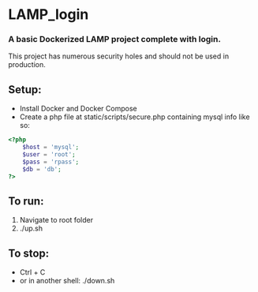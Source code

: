 # LAMP_login #
### A basic Dockerized LAMP project complete with login. ###
This project has numerous security holes and should not be used in production.

## Setup: ##
* Install Docker and Docker Compose
* Create a php file at static/scripts/secure.php containing mysql info like so:
```php
<?php
    $host = 'mysql';
    $user = 'root';
    $pass = 'rpass';
    $db = 'db';
?>
```

## To run: ##
1. Navigate to root folder
2. ./up.sh

## To stop: ##
* Ctrl + C
* or in another shell: ./down.sh